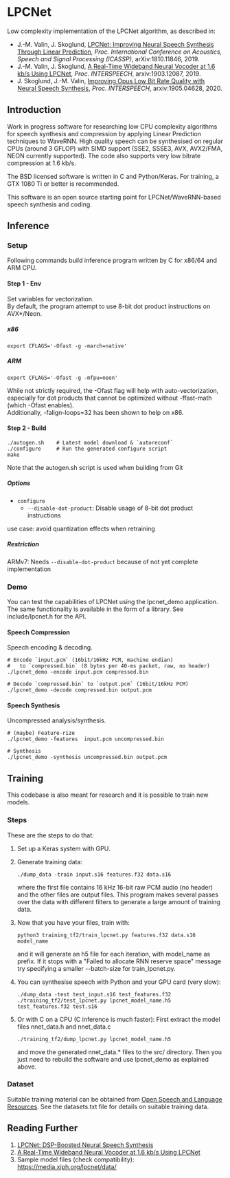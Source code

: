 # LPCNet

Low complexity implementation of the LPCNet algorithm, as described in:

- J.-M. Valin, J. Skoglund, [LPCNet: Improving Neural Speech Synthesis Through Linear Prediction](https://jmvalin.ca/papers/lpcnet_icassp2019.pdf), *Proc. International Conference on Acoustics, Speech and Signal Processing (ICASSP)*, arXiv:1810.11846, 2019.
- J.-M. Valin, J. Skoglund, [A Real-Time Wideband Neural Vocoder at 1.6 kb/s Using LPCNet](https://jmvalin.ca/papers/lpcnet_codec.pdf), *Proc. INTERSPEECH*, arxiv:1903.12087, 2019.
- J. Skoglund, J.-M. Valin, [Improving Opus Low Bit Rate Quality with Neural Speech Synthesis](https://jmvalin.ca/papers/opusnet.pdf), *Proc. INTERSPEECH*, arxiv:1905.04628, 2020.

## Introduction

Work in progress software for researching low CPU complexity algorithms for speech synthesis and compression by applying Linear Prediction techniques to WaveRNN. High quality speech can be synthesised on regular CPUs (around 3 GFLOP) with SIMD support (SSE2, SSSE3, AVX, AVX2/FMA, NEON currently supported). The code also supports very low bitrate compression at 1.6 kb/s.

The BSD licensed software is written in C and Python/Keras. For training, a GTX 1080 Ti or better is recommended.

This software is an open source starting point for LPCNet/WaveRNN-based speech synthesis and coding.

## Inference
### Setup
Following commands build inference program written by C for x86/64 and ARM CPU.  

#### Step 1 - Env
Set variables for vectorization.  
By default, the program attempt to use 8-bit dot product instructions on AVX\*/Neon.  
##### x86
```
export CFLAGS='-Ofast -g -march=native'
```
##### ARM
```
export CFLAGS='-Ofast -g -mfpu=neon'
```
While not strictly required, the -Ofast flag will help with auto-vectorization, especially for dot products that cannot be optimized without -ffast-math (which -Ofast enables).  
Additionally, -falign-loops=32 has been shown to help on x86.  

#### Step 2 - Build
```
./autogen.sh    # Latest model download & `autoreconf`
./configure     # Run the generated configure script
make
```
Note that the autogen.sh script is used when building from Git  

##### Options
- `configure`
  - `--disable-dot-product`: Disable usage of 8-bit dot product instructions

use case: avoid quantization effects when retraining  

##### Restriction
ARMv7: Needs `--disable-dot-product` because of not yet complete implementation  

### Demo
You can test the capabilities of LPCNet using the lpcnet\_demo application.  
The same functionality is available in the form of a library. See include/lpcnet.h for the API.  

#### Speech Compression
Speech encoding & decoding.  

```
# Encode `input.pcm` (16bit/16kHz PCM, machine endian)
#   to `compressed.bin` (8 bytes per 40-ms packet, raw, no header)
./lpcnet_demo -encode input.pcm compressed.bin

# Decode `compressed.bin` to `output.pcm` (16bit/16kHz PCM)
./lpcnet_demo -decode compressed.bin output.pcm
```

#### Speech Synthesis
Uncompressed analysis/synthesis.  

```
# (maybe) Feature-rize
./lpcnet_demo -features  input.pcm uncompressed.bin

# Synthesis
./lpcnet_demo -synthesis uncompressed.bin output.pcm
```

## Training

This codebase is also meant for research and it is possible to train new models.  

### Steps
These are the steps to do that:

1. Set up a Keras system with GPU.

1. Generate training data:
   ```
   ./dump_data -train input.s16 features.f32 data.s16
   ```
   where the first file contains 16 kHz 16-bit raw PCM audio (no header) and the other files are output files. This program makes several passes over the data with different filters to generate a large amount of training data.

1. Now that you have your files, train with:
   ```
   python3 training_tf2/train_lpcnet.py features.f32 data.s16 model_name
   ```
   and it will generate an h5 file for each iteration, with model\_name as prefix. If it stops with a
   "Failed to allocate RNN reserve space" message try specifying a smaller --batch-size for  train\_lpcnet.py.

1. You can synthesise speech with Python and your GPU card (very slow):
   ```
   ./dump_data -test test_input.s16 test_features.f32
   ./training_tf2/test_lpcnet.py lpcnet_model_name.h5 test_features.f32 test.s16
   ```

1. Or with C on a CPU (C inference is much faster):
   First extract the model files nnet\_data.h and nnet\_data.c
   ```
   ./training_tf2/dump_lpcnet.py lpcnet_model_name.h5
   ```
   and move the generated nnet\_data.\* files to the src/ directory.
   Then you just need to rebuild the software and use lpcnet\_demo as explained above.

### Dataset

Suitable training material can be obtained from [Open Speech and Language Resources](https://www.openslr.org/).  See the datasets.txt file for details on suitable training data.

## Reading Further

1. [LPCNet: DSP-Boosted Neural Speech Synthesis](https://people.xiph.org/~jm/demo/lpcnet/)
1. [A Real-Time Wideband Neural Vocoder at 1.6 kb/s Using LPCNet](https://people.xiph.org/~jm/demo/lpcnet_codec/)
1. Sample model files (check compatibility): https://media.xiph.org/lpcnet/data/ 


